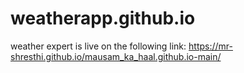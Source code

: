 # weatherapp.github.io
weather expert is live on the following link: https://mr-shresthi.github.io/mausam_ka_haal.github.io-main/

